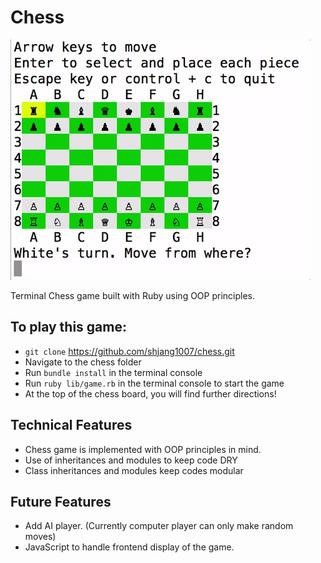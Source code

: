 # Chess
![splash](images/chess-game.gif)

Terminal Chess game built with Ruby using OOP principles.

## To play this game:

- `git clone` https://github.com/shjang1007/chess.git
- Navigate to the chess folder
- Run `bundle install` in the terminal console
- Run `ruby lib/game.rb` in the terminal console to start the game
- At the top of the chess board, you will find further directions!

## Technical Features

- Chess game is implemented with OOP principles in mind.
- Use of inheritances and modules to keep code DRY
- Class inheritances and modules keep codes modular

## Future Features

- Add AI player. (Currently computer player can only make random moves)
- JavaScript to handle frontend display of the game.
